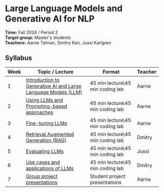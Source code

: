 # Large Language Models and Generative AI for NLP

**Time:** Fall 2024 / Period 2\
**Target group:** Master's students\
**Teachers:** Aarne Talman, Dmitry Kan, Jussi Karlgren

## Syllabus

| Week | Topic / Lecture                                                          | Format                           | Teacher |
|------|--------------------------------------------------------------------------|----------------------------------|---------|
| 1    | [Introduction to Generative AI and Large Language Models (LLM)](week-1/) | 45 min lecture\45 min coding lab | Aarne   |
| 2    | [Using LLMs and Prompting-based approaches](week-2/)                     | 45 min lecture\45 min coding lab | Aarne   |
| 3    | [Fine-tuning LLMs](week3/)                                               | 45 min lecture\45 min coding lab | Aarne   |
| 4    | [Retrieval Augmented Generation (RAG)](week-4/)                          | 45 min lecture\45 min coding lab | Dmitry  |
| 5    | [Evaluating LLMs](week-5/)                                               | 45 min lecture\45 min coding lab | Jussi   |
| 6    | [Use cases and applications of LLMs](week-6/)                            | 45 min lecture\45 min coding lab | Dmitry  |
| 7    | [Group project presentations](week-7/)                                   | Student project presentations    | Aarne   |
